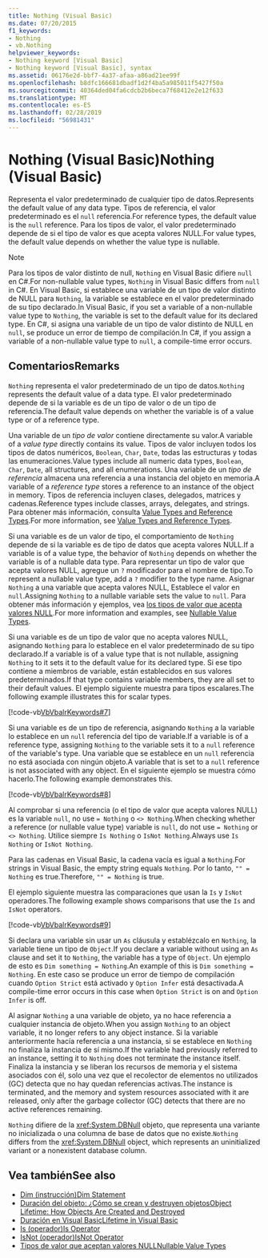 ```yaml
---
title: Nothing (Visual Basic)
ms.date: 07/20/2015
f1_keywords:
- Nothing
- vb.Nothing
helpviewer_keywords:
- Nothing keyword [Visual Basic]
- Nothing keyword [Visual Basic], syntax
ms.assetid: 06176e2d-bbf7-4a37-afaa-a86ad21ee99f
ms.openlocfilehash: b8dfc166681dbadf1d2f4ba5a985011f5427f50a
ms.sourcegitcommit: 40364ded04fa6cdcb2b6beca7f68412e2e12f633
ms.translationtype: MT
ms.contentlocale: es-ES
ms.lasthandoff: 02/28/2019
ms.locfileid: "56981431"
---
```

# <a name="nothing-visual-basic"></a><span data-ttu-id="ed063-102">Nothing (Visual Basic)</span><span class="sxs-lookup"><span data-stu-id="ed063-102">Nothing (Visual Basic)</span></span>
<span data-ttu-id="ed063-103">Representa el valor predeterminado de cualquier tipo de datos.</span><span class="sxs-lookup"><span data-stu-id="ed063-103">Represents the default value of any data type.</span></span> <span data-ttu-id="ed063-104">Tipos de referencia, el valor predeterminado es el `null` referencia.</span><span class="sxs-lookup"><span data-stu-id="ed063-104">For reference types, the default value is the `null` reference.</span></span> <span data-ttu-id="ed063-105">Para los tipos de valor, el valor predeterminado depende de si el tipo de valor es que acepta valores NULL.</span><span class="sxs-lookup"><span data-stu-id="ed063-105">For value types, the default value depends on whether the value type is nullable.</span></span>  
  
> [!NOTE]
>  <span data-ttu-id="ed063-106">Para los tipos de valor distinto de null, `Nothing` en Visual Basic difiere `null` en C#.</span><span class="sxs-lookup"><span data-stu-id="ed063-106">For non-nullable value types, `Nothing` in Visual Basic differs from `null` in C#.</span></span> <span data-ttu-id="ed063-107">En Visual Basic, si establece una variable de un tipo de valor distinto de NULL para `Nothing`, la variable se establece en el valor predeterminado de su tipo declarado.</span><span class="sxs-lookup"><span data-stu-id="ed063-107">In Visual Basic, if you set a variable of a non-nullable value type to `Nothing`, the variable is set to the default value for its declared type.</span></span> <span data-ttu-id="ed063-108">En C#, si asigna una variable de un tipo de valor distinto de NULL en `null`, se produce un error de tiempo de compilación.</span><span class="sxs-lookup"><span data-stu-id="ed063-108">In C#, if you assign a variable of a non-nullable value type to `null`, a compile-time error occurs.</span></span>  
  
## <a name="remarks"></a><span data-ttu-id="ed063-109">Comentarios</span><span class="sxs-lookup"><span data-stu-id="ed063-109">Remarks</span></span>  
 <span data-ttu-id="ed063-110">`Nothing` representa el valor predeterminado de un tipo de datos.</span><span class="sxs-lookup"><span data-stu-id="ed063-110">`Nothing` represents the default value of a data type.</span></span> <span data-ttu-id="ed063-111">El valor predeterminado depende de si la variable es de un tipo de valor o de un tipo de referencia.</span><span class="sxs-lookup"><span data-stu-id="ed063-111">The default value depends on whether the variable is of a value type or of a reference type.</span></span>  
  
 <span data-ttu-id="ed063-112">Una variable de un *tipo de valor* contiene directamente su valor.</span><span class="sxs-lookup"><span data-stu-id="ed063-112">A variable of a *value type* directly contains its value.</span></span> <span data-ttu-id="ed063-113">Tipos de valor incluyen todos los tipos de datos numéricos, `Boolean`, `Char`, `Date`, todas las estructuras y todas las enumeraciones.</span><span class="sxs-lookup"><span data-stu-id="ed063-113">Value types include all numeric data types, `Boolean`, `Char`, `Date`, all structures, and all enumerations.</span></span> <span data-ttu-id="ed063-114">Una variable de un *tipo de referencia* almacena una referencia a una instancia del objeto en memoria.</span><span class="sxs-lookup"><span data-stu-id="ed063-114">A variable of a *reference type* stores a reference to an instance of the object in memory.</span></span> <span data-ttu-id="ed063-115">Tipos de referencia incluyen clases, delegados, matrices y cadenas.</span><span class="sxs-lookup"><span data-stu-id="ed063-115">Reference types include classes, arrays, delegates, and strings.</span></span> <span data-ttu-id="ed063-116">Para obtener más información, consulta [Value Types and Reference Types](../../visual-basic/programming-guide/language-features/data-types/value-types-and-reference-types.md).</span><span class="sxs-lookup"><span data-stu-id="ed063-116">For more information, see [Value Types and Reference Types](../../visual-basic/programming-guide/language-features/data-types/value-types-and-reference-types.md).</span></span>  
  
 <span data-ttu-id="ed063-117">Si una variable es de un valor de tipo, el comportamiento de `Nothing` depende de si la variable es de tipo de datos que acepta valores NULL.</span><span class="sxs-lookup"><span data-stu-id="ed063-117">If a variable is of a value type, the behavior of `Nothing` depends on whether the variable is of a nullable data type.</span></span> <span data-ttu-id="ed063-118">Para representar un tipo de valor que acepta valores NULL, agregue un `?` modificador para el nombre de tipo.</span><span class="sxs-lookup"><span data-stu-id="ed063-118">To represent a nullable value type, add a `?` modifier to the type name.</span></span> <span data-ttu-id="ed063-119">Asignar `Nothing` a una variable que acepta valores NULL, Establece el valor en `null`.</span><span class="sxs-lookup"><span data-stu-id="ed063-119">Assigning `Nothing` to a nullable variable sets the value to `null`.</span></span> <span data-ttu-id="ed063-120">Para obtener más información y ejemplos, vea [los tipos de valor que acepta valores NULL](../../visual-basic/programming-guide/language-features/data-types/nullable-value-types.md).</span><span class="sxs-lookup"><span data-stu-id="ed063-120">For more information and examples, see [Nullable Value Types](../../visual-basic/programming-guide/language-features/data-types/nullable-value-types.md).</span></span>  
  
 <span data-ttu-id="ed063-121">Si una variable es de un tipo de valor que no acepta valores NULL, asignando `Nothing` para lo establece en el valor predeterminado de su tipo declarado.</span><span class="sxs-lookup"><span data-stu-id="ed063-121">If a variable is of a value type that is not nullable, assigning `Nothing` to it sets it to the default value for its declared type.</span></span> <span data-ttu-id="ed063-122">Si ese tipo contiene a miembros de variable, están establecidos en sus valores predeterminados.</span><span class="sxs-lookup"><span data-stu-id="ed063-122">If that type contains variable members, they are all set to their default values.</span></span> <span data-ttu-id="ed063-123">El ejemplo siguiente muestra para tipos escalares.</span><span class="sxs-lookup"><span data-stu-id="ed063-123">The following example illustrates this for scalar types.</span></span>  
  
 [!code-vb[VbVbalrKeywords#7](~/samples/snippets/visualbasic/VS_Snippets_VBCSharp/VbVbalrKeywords/VB/Class2.vb#7)]  
  
 <span data-ttu-id="ed063-124">Si una variable es de un tipo de referencia, asignando `Nothing` a la variable lo establece en un `null` referencia del tipo de variable.</span><span class="sxs-lookup"><span data-stu-id="ed063-124">If a variable is of a reference type, assigning `Nothing` to the variable sets it to a `null` reference of the variable's type.</span></span> <span data-ttu-id="ed063-125">Una variable que se establece en un `null` referencia no está asociada con ningún objeto.</span><span class="sxs-lookup"><span data-stu-id="ed063-125">A variable that is set to a `null` reference is not associated with any object.</span></span> <span data-ttu-id="ed063-126">En el siguiente ejemplo se muestra cómo hacerlo.</span><span class="sxs-lookup"><span data-stu-id="ed063-126">The following example demonstrates this.</span></span>  
  
 [!code-vb[VbVbalrKeywords#8](~/samples/snippets/visualbasic/VS_Snippets_VBCSharp/VbVbalrKeywords/VB/class3.vb#8)]  
  
 <span data-ttu-id="ed063-127">Al comprobar si una referencia (o el tipo de valor que acepta valores NULL) es la variable `null`, no use `= Nothing` o `<> Nothing`.</span><span class="sxs-lookup"><span data-stu-id="ed063-127">When checking whether a reference (or nullable value type) variable is `null`, do not use `= Nothing` or `<> Nothing`.</span></span> <span data-ttu-id="ed063-128">Utilice siempre `Is Nothing` o `IsNot Nothing`.</span><span class="sxs-lookup"><span data-stu-id="ed063-128">Always use `Is Nothing` or `IsNot Nothing`.</span></span>  
  
 <span data-ttu-id="ed063-129">Para las cadenas en Visual Basic, la cadena vacía es igual a `Nothing`.</span><span class="sxs-lookup"><span data-stu-id="ed063-129">For strings in Visual Basic, the empty string equals `Nothing`.</span></span> <span data-ttu-id="ed063-130">Por lo tanto, `"" = Nothing` es true.</span><span class="sxs-lookup"><span data-stu-id="ed063-130">Therefore, `"" = Nothing` is true.</span></span>  
  
 <span data-ttu-id="ed063-131">El ejemplo siguiente muestra las comparaciones que usan la `Is` y `IsNot` operadores.</span><span class="sxs-lookup"><span data-stu-id="ed063-131">The following example shows comparisons that use the `Is` and `IsNot` operators.</span></span>  
  
 [!code-vb[VbVbalrKeywords#9](~/samples/snippets/visualbasic/VS_Snippets_VBCSharp/VbVbalrKeywords/VB/Class4.vb#9)]  
  
 <span data-ttu-id="ed063-132">Si declara una variable sin usar un `As` cláusula y establézcalo en `Nothing`, la variable tiene un tipo de `Object`.</span><span class="sxs-lookup"><span data-stu-id="ed063-132">If you declare a variable without using an `As` clause and set it to `Nothing`, the variable has a type of `Object`.</span></span> <span data-ttu-id="ed063-133">Un ejemplo de esto es `Dim something = Nothing`.</span><span class="sxs-lookup"><span data-stu-id="ed063-133">An example of this is `Dim something = Nothing`.</span></span> <span data-ttu-id="ed063-134">En este caso se produce un error de tiempo de compilación cuando `Option Strict` está activado y `Option Infer` está desactivada.</span><span class="sxs-lookup"><span data-stu-id="ed063-134">A compile-time error occurs in this case when `Option Strict` is on and `Option Infer` is off.</span></span>  
  
 <span data-ttu-id="ed063-135">Al asignar `Nothing` a una variable de objeto, ya no hace referencia a cualquier instancia de objeto.</span><span class="sxs-lookup"><span data-stu-id="ed063-135">When you assign `Nothing` to an object variable, it no longer refers to any object instance.</span></span> <span data-ttu-id="ed063-136">Si la variable anteriormente hacía referencia a una instancia, si se establece en `Nothing` no finaliza la instancia de sí mismo.</span><span class="sxs-lookup"><span data-stu-id="ed063-136">If the variable had previously referred to an instance, setting it to `Nothing` does not terminate the instance itself.</span></span> <span data-ttu-id="ed063-137">Finaliza la instancia y se liberan los recursos de memoria y el sistema asociados con él, solo una vez que el recolector de elementos no utilizados (GC) detecta que no hay quedan referencias activas.</span><span class="sxs-lookup"><span data-stu-id="ed063-137">The instance is terminated, and the memory and system resources associated with it are released, only after the garbage collector (GC) detects that there are no active references remaining.</span></span>  
  
 <span data-ttu-id="ed063-138">`Nothing` difiere de la <xref:System.DBNull> objeto, que representa una variante no inicializada o una columna de base de datos que no existe.</span><span class="sxs-lookup"><span data-stu-id="ed063-138">`Nothing` differs from the <xref:System.DBNull> object, which represents an uninitialized variant or a nonexistent database column.</span></span>  
  
## <a name="see-also"></a><span data-ttu-id="ed063-139">Vea también</span><span class="sxs-lookup"><span data-stu-id="ed063-139">See also</span></span>
- [<span data-ttu-id="ed063-140">Dim (instrucción)</span><span class="sxs-lookup"><span data-stu-id="ed063-140">Dim Statement</span></span>](../../visual-basic/language-reference/statements/dim-statement.md)
- [<span data-ttu-id="ed063-141">Duración del objeto: ¿Cómo se crean y destruyen objetos</span><span class="sxs-lookup"><span data-stu-id="ed063-141">Object Lifetime: How Objects Are Created and Destroyed</span></span>](../../visual-basic/programming-guide/language-features/objects-and-classes/object-lifetime-how-objects-are-created-and-destroyed.md)
- [<span data-ttu-id="ed063-142">Duración en Visual Basic</span><span class="sxs-lookup"><span data-stu-id="ed063-142">Lifetime in Visual Basic</span></span>](../../visual-basic/programming-guide/language-features/declared-elements/lifetime.md)
- [<span data-ttu-id="ed063-143">Is (operador)</span><span class="sxs-lookup"><span data-stu-id="ed063-143">Is Operator</span></span>](../../visual-basic/language-reference/operators/is-operator.md)
- [<span data-ttu-id="ed063-144">IsNot (operador)</span><span class="sxs-lookup"><span data-stu-id="ed063-144">IsNot Operator</span></span>](../../visual-basic/language-reference/operators/isnot-operator.md)
- [<span data-ttu-id="ed063-145">Tipos de valor que aceptan valores NULL</span><span class="sxs-lookup"><span data-stu-id="ed063-145">Nullable Value Types</span></span>](../../visual-basic/programming-guide/language-features/data-types/nullable-value-types.md)
